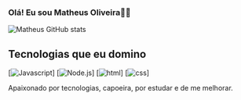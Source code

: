 ### Olá! Eu sou Matheus Oliveira👋🏼

![Matheus GitHub stats](https://github-readme-stats.vercel.app/api?username=MatScript&show_icons=true&theme=radical)

## Tecnologias que eu domino
[![Javascript](https://img.shields.io/badge/JavaScript-F7DF1E?style=for-the-badge&logo=javascript&logoColor=black)]
[![Node.js](https://img.shields.io/badge/Node.js-43853D?style=for-the-badge&logo=node.js&logoColor=white)]
[![html](https://img.shields.io/badge/HTML5-E34F26?style=for-the-badge&logo=html5&logoColor=white)]
[![css](https://img.shields.io/badge/CSS3-1572B6?style=for-the-badge&logo=css3&logoColor=white)]

Apaixonado por tecnologias, capoeira, por estudar e de me melhorar.
